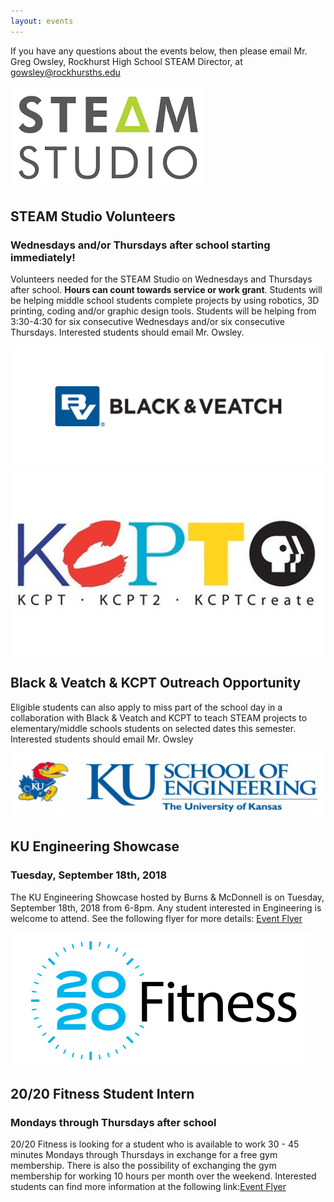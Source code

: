 ```yaml
---
layout: events
---
```


If you have any questions about the events below, then please email Mr. Greg Owsley, Rockhurst High School STEAM Director, at gowsley@rockhursths.edu  

 <div class="flex-wrapper">
  <img src="/img/steam-studio-logo.png">
</div>     
    
## STEAM Studio Volunteers
### Wednesdays and/or Thursdays after school starting immediately!

Volunteers needed for the STEAM Studio on Wednesdays and Thursdays after school. <b>Hours can count towards service or work grant</b>. Students will be helping middle school students complete projects by using robotics, 3D printing, coding and/or graphic design tools. Students will be helping from 3:30-4:30 for six consecutive Wednesdays and/or six consecutive Thursdays. Interested students should email Mr. Owsley. 

 <div class="flex-wrapper">
  <img src="/img/BVLogo.jpg">
  <img src="/img/kcptlogo.jpg">
</div>     

## Black & Veatch & KCPT Outreach Opportunity
Eligible students can also apply to miss part of the school day in a collaboration with Black & Veatch and KCPT to teach STEAM projects to elementary/middle schools students on selected dates this semester. Interested students should email Mr. Owsley

 <div class="flex-wrapper">
  <img src="/img/Screen Shot 2018-09-11 at 12.19.18 PM.png">
</div>      

## KU Engineering Showcase
### Tuesday, September 18th, 2018
The KU Engineering Showcase hosted by Burns & McDonnell is on Tuesday, September 18th, 2018 from 6-8pm. Any student interested in Engineering is welcome to attend. See the following flyer for more details: <a class="btn btn-primary" href="https://drive.google.com/file/d/0B1-JIRrX_4I5SXN0V2pBTVJYaGE0UHJMcWdrTkJCcEFsM00w/view?usp=sharing" role="button">Event Flyer</a>


<div class="flex-wrapper">
  <img src="/img/Screen Shot 2018-09-11 at 12.17.41 PM.png">
</div> 

## 20/20 Fitness Student Intern
### Mondays through Thursdays after school

20/20 Fitness is looking for a student who is available to work 30 - 45 minutes Mondays through Thursdays in exchange for a free gym membership. There is also the possibility of exchanging the gym membership for working 10 hours per month over the weekend. Interested students can find more information at the following link:<a class="btn btn-primary" href="https://drive.google.com/file/d/0B1-JIRrX_4I5b1lVZUJUc1JRNnJSZnNUMHNLNW1qZ1dIZFpn/view?usp=sharing" role="button">Event Flyer</a>



    

